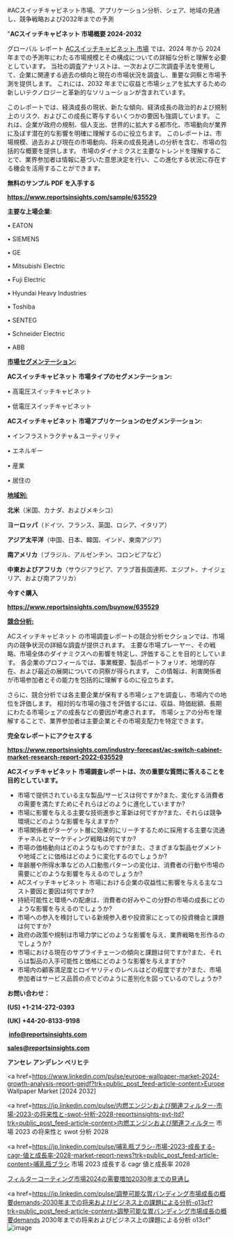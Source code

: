 #ACスイッチキャビネット市場、アプリケーション分析、シェア、地域の見通し、競争戦略および2032年までの予測

"<strong>ACスイッチキャビネット 市場概要 2024-2032</strong>

グローバル レポート <a href=https://www.reportsinsights.com/sample/635529>ACスイッチキャビネット 市場</a> では、2024 年から 2024 年までの予測年にわたる市場規模とその構成についての詳細な分析と理解を必要としています。 当社の調査アナリストは、一次および二次調査手法を使用して、企業に関連する過去の傾向と現在の市場状況を調査し、重要な洞察と市場予測を提供します。 これには、2032 年までに収益と市場シェアを拡大​​するための新しいテクノロジーと革新的なソリューションが含まれています。

このレポートでは、経済成長の現状、新たな傾向、経済成長の政治的および規制上のリスク、およびこの成長に寄与するいくつかの要因も強調しています。 これは、企業が政府の規制、個人支出、世界的に拡大する都市化、市場動向が業界に及ぼす潜在的な影響を明確に理解するのに役立ちます。 このレポートは、市場規模、過去および現在の市場動向、将来の成長見通しの分析を含む、市場の包括的な概要を提供します。 市場のダイナミクスと主要なトレンドを理解することで、業界参加者は情報に基づいた意思決定を行い、この進化する状況に存在する機会を活用することができます。

<strong><b>無料のサンプル PDF を入手する</b></strong>

<a href=https://www.reportsinsights.com/sample/635529><strong><u>https://www.reportsinsights.com/sample/635529</u></strong></a>

<strong>主要な上場企業:</strong>

• EATON 

• SIEMENS 

• GE 

• Mitsubishi Electric 

• Fuji Electric 

• Hyundai Heavy Industries 

• Toshiba 

• SENTEG 

• Schneider Electric 

• ABB

<strong><u>市場セグメンテーション</u></strong><strong><u>:</u></strong>

<strong>ACスイッチキャビネット 市場タイプのセグメンテーション:</strong>

• 高電圧スイッチキャビネット

• 低電圧スイッチキャビネット

<strong>ACスイッチキャビネット 市場アプリケーションのセグメンテーション:</strong>

• インフラストラクチャ＆ユーティリティ

• エネルギー

• 産業

• 居住の

<strong><u>地域別</u></strong><strong><u>:</u></strong>

<strong>北米</strong>（米国、カナダ、およびメキシコ）

<strong>ヨーロッパ</strong>（ドイツ、フランス、英国、ロシア、イタリア）

<strong>アジア太平洋</strong>（中国、日本、韓国、インド、東南アジア）

<strong>南アメリカ</strong>（ブラジル、アルゼンチン、コロンビアなど）

<strong>中東およびアフリカ</strong>（サウジアラビア、アラブ首長国連邦、エジプト、ナイジェリア、および南アフリカ）

<strong>今すぐ購入</strong>

<a href=https://www.reportsinsights.com/buynow/635529><strong><u>https://www.reportsinsights.com/buynow/635529</u></strong></a>

<strong><u>競合分析:</u></strong>

ACスイッチキャビネット の市場調査レポートの競合分析セクションでは、市場内の競争状況の詳細な調査が提供されます。 主要な市場プレーヤー、その戦略、市場全体のダイナミクスへの影響を特定し、評価することを目的としています。 各企業のプロフィールでは、事業概要、製品ポートフォリオ、地理的存在、および最近の展開についての洞察が得られます。 この情報は、利害関係者が市場参加者とその能力を包括的に理解するのに役立ちます。

さらに、競合分析では各主要企業が保有する市場シェアを調査し、市場内での地位を評価します。 相対的な市場の強さを評価するには、収益、時価総額、長期にわたる市場シェアの成長などの要因が考慮されます。 市場シェアの分布を理解することで、業界参加者は主要企業とその市場支配力を特定できます。

<strong>完全なレポートにアクセスする</strong>

<a href=https://www.reportsinsights.com/industry-forecast/ac-switch-cabinet-market-research-report-2022-635529><strong><u><b>https://www.reportsinsights.com/industry-forecast/ac-switch-cabinet-market-research-report-2022-635529</b></u></strong></a>

<strong><b>ACスイッチキャビネット 市場調査レポートは、次の重要な質問に答えることを目的としています。</b></strong>
<ul>
  <li>市場で提供されている主な製品/サービスは何ですか?また、変化する消費者の需要を満たすためにそれらはどのように進化していますか?</li>
  <li>市場に影響を与える主要な技術進歩と革新は何ですか?また、それらは競争環境にどのような影響を与えますか?</li>
  <li>市場関係者がターゲット層に効果的にリーチするために採用する主要な流通チャネルとマーケティング戦略は何ですか?</li>
  <li>市場の価格動向はどのようなものですか?また、さまざまな製品セグメントや地域ごとに価格はどのように変化するのでしょうか?</li>
  <li>年齢層や所得水準などの人口動態パターンの変化は、消費者の行動や市場の需要にどのような影響を与えるのでしょうか?</li>
  <li>ACスイッチキャビネット 市場における企業の収益性に影響を与える主なコスト要因と要因は何ですか?</li>
  <li>持続可能性と環境への配慮は、消費者の好みやこの分野の市場の成長にどのような影響を与えるのでしょうか?</li>
  <li>市場への参入を検討している新規参入者や投資家にとっての投資機会と課題は何ですか?</li>
  <li>政府の政策や規制は市場力学にどのような影響を与え、業界戦略を形作るのでしょうか?</li>
  <li>市場における現在のサプライチェーンの傾向と課題は何ですか?また、それらは製品の入手可能性と価格にどのような影響を与えますか?</li>
  <li>市場内の顧客満足度とロイヤリティのレベルはどの程度ですか?また、市場参加者はサービス品質の点でどのように差別化を図っているのでしょうか?</li>
</ul>
<strong>お問い合わせ：</strong>

<strong>(US) +1-214-272-0393</strong>

<strong>(UK) +44-20-8133-9198</strong>

<strong> </strong><a href=info@reportsinsights.com><strong><u>info@reportsinsights.com</u></strong></a>

<a href=sales@reportsinsights.com><strong><u>sales@reportsinsights.com</u></strong></a>

<strong>アンセレ アンデレン ベリヒテ</strong>

<a href=https://www.linkedin.com/pulse/europe-wallpaper-market-2024-growth-analysis-report-gejdf?trk=public_post_feed-article-content>Europe Wallpaper Market [2024 2032]</a>

<a href=https://jp.linkedin.com/pulse/内燃エンジンおよび関連フィルター-市場-2023-の将来性と-swot-分析-2028-reportsinsights-pvt-ltd?trk=public_post_feed-article-content>内燃エンジンおよび関連フィルター 市場 2023 の将来性と swot 分析 2028</a>

<a href=https://jp.linkedin.com/pulse/哺乳瓶ブラシ-市場-2023-成長する-cagr-値と成長率-2028-market-report-news?trk=public_post_feed-article-content>哺乳瓶ブラシ 市場 2023 成長する cagr 値と成長率 2028</a>

<a href=https://www.linkedin.com/pulse/フィルターコーティング市場2024の需要増加2030年までの見通し-healthscope-news-245/>フィルターコーティング市場2024の需要増加2030年までの見通し</a>

<a href=https://jp.linkedin.com/pulse/調整可能な胃バンディング市場成長の概要demands-2030年までの将来およびビジネス上の課題による分析-o13cf?trk=public_post_feed-article-content>調整可能な胃バンディング市場成長の概要demands 2030年までの将来およびビジネス上の課題による分析 o13cf</a>"
![image](https://github.com/aanak123/RIMarketer1/assets/158471119/f9ab9d8b-9638-4eda-a0bd-4ee1341364ea)

